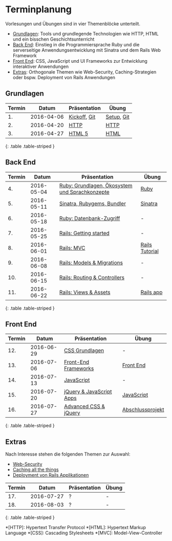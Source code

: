 # Terminplanung

Vorlesungen und Übungen sind in vier Themenblöcke unterteilt.

* [Grundlagen](#grundlagen): Tools und grundlegende Technologien wie HTTP, HTML und ein bisschen Geschichtsunterricht
* [Back End](#back-end): Einstieg in die Programmiersprache Ruby und die serverseitige Anwendungsentwicklung mit Sinatra und dem Rails Web Framework
* [Front End](#front-end): CSS, JavaScript und UI Frameworks zur Entwicklung interaktiver Anwendungen
* [Extras](#extras): Orthogonale Themen wie Web-Security, Caching-Strategien oder bspw. Deployment von Rails Anwendungen


## Grundlagen

| Termin | Datum      | Präsentation                                                                  | Übung
|--------|------------|-------------------------------------------------------------------------------|-------
| 1.     | 2016-04-06 | [Kickoff](slides/01-kickoff.html), [Git](slides/02-git.html)                  | [Setup](exercises/01-setup.html), [Git](exercises/02-git.html)
| 2.     | 2016-04-20 | [HTTP](slides/03-http.html)                                                   | [HTTP](exercises/03-http.html)
| 3.     | 2016-04-27 | [HTML 5](slides/05-html5.html)                                                | [HTML](exercises/04-html.html)
{: .table .table-striped }


## Back End

| Termin | Datum      | Präsentation                                                                   | Übung
|--------|------------|--------------------------------------------------------------------------------|-------
| 4.     | 2016-05-04 | [Ruby: Grundlagen, Ökosystem und Sprachkonzepte](slides/05-ruby.html)          | [Ruby](exercises/05-ruby.html)
| 5.     | 2016-05-11 | [Sinatra, Rubygems, Bundler](slides/06-sinatra-rubygems-bundler.html)          | [Sinatra](exercises/06-hello-sinatra.html)
| 6.     | 2016-05-18 | [Ruby: Datenbank-Zugriff](slides/07-datamapper.html)                           | -
| 7.     | 2016-05-25 | [Rails: Getting started](slides/rails-getting-started.html)                    | -
| 8.     | 2016-06-01 | [Rails: MVC](slides/rails-mvc.html)                                            | [Rails Tutorial](exercises/08-rails-tutorial.html)
| 9.     | 2016-06-08 | [Rails: Models & Migrations](slides/rails-ar-migrations.html)                  | -
| 10.    | 2016-06-15 | [Rails: Routing & Controllers](slides/rails-routing-controllers.html)          | -
| 11.    | 2016-06-22 | [Rails: Views & Assets](slides/rails-views-assets.html)                        | [Rails app](exercises/09-rails-app.html)
{: .table .table-striped }


## Front End

| Termin | Datum      | Präsentation                                                                   | Übung
|--------|------------|--------------------------------------------------------------------------------|-------
| 12.    | 2016-06-29 | [CSS Grundlagen](slides/css-basics.html)                                       | -
| 13.    | 2016-07-06 | [Front-End Frameworks](slides/front-end-frameworks.html)                       | [Front End](exercises/front-end.html)
| 14.    | 2016-07-13 | [JavaScript](slides/javascript.html)                                           | -
| 15.    | 2016-07-20 | [jQuery & JavaScript Apps](slides/jquery-js-apps.html)                         | [JavaScript](exercises/javascript.html)
| 16.    | 2016-07-27 | [Advanced CSS & jQuery](slides/advanced-css-jquery.html)                       | [Abschlussprojekt](exercises/final-project.html)
{: .table .table-striped }


## Extras

Nach Interesse stehen die folgenden Themen zur Auswahl:

* [Web-Security](slides/web-security.html)
* [Caching all the things](slides/caching.html)
* [Deployment von Rails Applikationen](slides/rails-deployment.html)


| Termin | Datum      | Präsentation                                                                   | Übung
|--------|------------|--------------------------------------------------------------------------------|-------
| 17.    | 2016-07-27 | ? | -
| 18.    | 2016-08-03 | ? | -
{: .table .table-striped }


*[HTTP]: Hypertext Transfer Protocol
*[HTML]: Hypertext Markup Language
*[CSS]: Cascading Stylesheets
*[MVC]: Model-View-Controller
